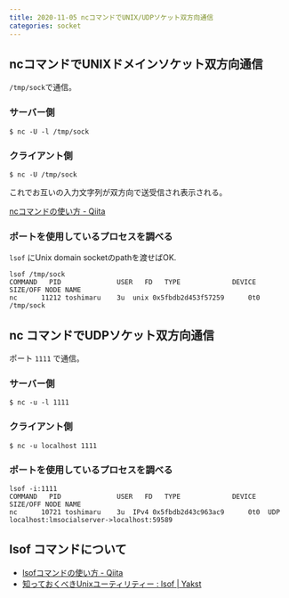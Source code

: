 ```yaml
---
title: 2020-11-05 ncコマンドでUNIX/UDPソケット双方向通信
categories: socket
---
```


## ncコマンドでUNIXドメインソケット双方向通信

`/tmp/sock`で通信。

### サーバー側

```console
$ nc -U -l /tmp/sock
```

### クライアント側

```console
$ nc -U /tmp/sock
```

これでお互いの入力文字列が双方向で送受信され表示される。

[ncコマンドの使い方 - Qiita](https://qiita.com/hana_shin/items/97e6c03ac5e5ed67ce38#6-unix%E3%83%89%E3%83%A1%E3%82%A4%E3%83%B3%E3%82%BD%E3%82%B1%E3%83%83%E3%83%88%E3%81%AE%E4%BD%BF%E3%81%84%E6%96%B9)

### ポートを使用しているプロセスを調べる

`lsof` にUnix domain socketのpathを渡せばOK.

```
lsof /tmp/sock
COMMAND   PID              USER   FD   TYPE             DEVICE SIZE/OFF NODE NAME
nc      11212 toshimaru    3u  unix 0x5fbdb2d453f57259      0t0      /tmp/sock
```

## nc コマンドでUDPソケット双方向通信

ポート `1111` で通信。

### サーバー側

```console
$ nc -u -l 1111
```

### クライアント側

```console
$ nc -u localhost 1111
```

### ポートを使用しているプロセスを調べる

```
lsof -i:1111
COMMAND   PID              USER   FD   TYPE             DEVICE SIZE/OFF NODE NAME
nc      10721 toshimaru    3u  IPv4 0x5fbdb2d43c963ac9      0t0  UDP localhost:lmsocialserver->localhost:59589
```

## lsof コマンドについて

- [lsofコマンドの使い方 - Qiita](https://qiita.com/hana_shin/items/cdc58fe8f4f7705c7a8a)
- [知っておくべきUnixユーティリティー : lsof \| Yakst](https://yakst.com/ja/posts/4217)